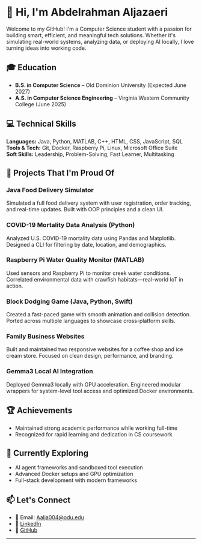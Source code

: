 # 👋 Hi, I'm Abdelrahman Aljazaeri

Welcome to my GitHub! I'm a Computer Science student with a passion for building smart, efficient, and meaningful tech solutions. Whether it's simulating real-world systems, analyzing data, or deploying AI locally, I love turning ideas into working code.

## 🎓 Education

- **B.S. in Computer Science** – Old Dominion University (Expected June 2027)  
- **A.S. in Computer Science Engineering** – Virginia Western Community College (June 2025)

## 💻 Technical Skills

**Languages:** Java, Python, MATLAB, C++, HTML, CSS, JavaScript, SQL  
**Tools & Tech:** Git, Docker, Raspberry Pi, Linux, Microsoft Office Suite  
**Soft Skills:** Leadership, Problem-Solving, Fast Learner, Multitasking

## 🚀 Projects That I'm Proud Of

### Java Food Delivery Simulator
Simulated a full food delivery system with user registration, order tracking, and real-time updates. Built with OOP principles and a clean UI.

### COVID-19 Mortality Data Analysis (Python)
Analyzed U.S. COVID-19 mortality data using Pandas and Matplotlib. Designed a CLI for filtering by date, location, and demographics.

### Raspberry Pi Water Quality Monitor (MATLAB)
Used sensors and Raspberry Pi to monitor creek water conditions. Correlated environmental data with crawfish habitats—real-world IoT in action.

### Block Dodging Game (Java, Python, Swift)
Created a fast-paced game with smooth animation and collision detection. Ported across multiple languages to showcase cross-platform skills.

### Family Business Websites
Built and maintained two responsive websites for a coffee shop and ice cream store. Focused on clean design, performance, and branding.

### Gemma3 Local AI Integration
Deployed Gemma3 locally with GPU acceleration. Engineered modular wrappers for system-level tool access and optimized Docker environments.

## 🏆 Achievements

- Maintained strong academic performance while working full-time  
- Recognized for rapid learning and dedication in CS coursework

## 🌱 Currently Exploring

- AI agent frameworks and sandboxed tool execution  
- Advanced Docker setups and GPU optimization  
- Full-stack development with modern frameworks

## 📫 Let's Connect

- 📧 Email: Aalja004@odu.edu  
- 🔗 [LinkedIn](https://www.linkedin.com/in/abdelrahman-aljazaeri)  
- 🧠 [GitHub](https://github.com/Ab-Aljazaeri)

---
